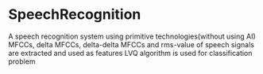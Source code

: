 # SpeechRecognition
A speech recognition system using primitive technologies(without using AI)
MFCCs, delta MFCCs, delta-delta MFCCs and rms-value of speech signals are extracted and used as features
LVQ algorithm is used for classification problem
